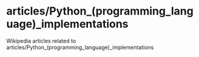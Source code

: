 # articles/Python_(programming_language)_implementations

Wikipedia articles related to articles/Python_(programming_language)_implementations
